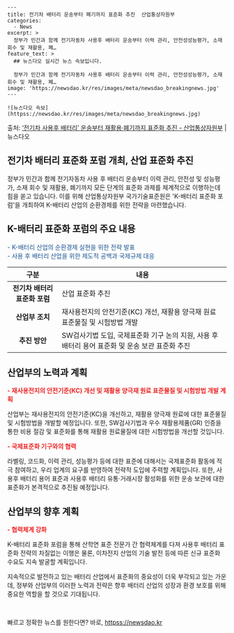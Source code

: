     ---
    title: 전기차 배터리 운송부터 폐기까지 표준화 추진  산업통상자원부
    categories:
      - News
    excerpt: >
      정부가 민간과 함께 전기자동차 사용후 배터리 운송부터 이력 관리, 안전성성능평가, 소재 회수 및 재활용, 폐…
    feature_text: >
      ## 뉴스다오 실시간 뉴스 속보입니다.
    
      정부가 민간과 함께 전기자동차 사용후 배터리 운송부터 이력 관리, 안전성성능평가, 소재 회수 및 재활용, 폐…
    image: 'https://newsdao.kr/res/images/meta/newsdao_breakingnews.jpg'
    ---
    
    ![뉴스다오 속보](httpss://newsdao.kr/res/images/meta/newsdao_breakingnews.jpg)

<p>출처: <a href="httpss://newsdao.kr/2838" rel="dofollow">‘전기차 사용후 배터리’ 운송부터 재활용·폐기까지 표준화 추진 - 산업통상자원부</a> | 뉴스다오</p>

<h2>전기차 배터리 표준화 포럼 개최, 산업 표준화 추진</h2>

<p data-ke-size="size16">정부가 민간과 함께 전기자동차 사용 후 배터리 운송부터 이력 관리, 안전성 및 성능평가, 소재 회수 및 재활용, 폐기까지 모든 단계의 표준화 과제를 체계적으로 이행하는데 힘을 쏟고 있습니다. 이를 위해 산업통상자원부 국가기술표준원은 'K-배터리 표준화 포럼'을 개최하여 K-배터리 산업의 순환경제를 위한 전략을 마련했습니다.</p>

<h2 data-ke-size="size26">K-배터리 표준화 포럼의 주요 내용</h2>
<span style="color: #1a5490;">- K-배터리 산업의 순환경제 실현을 위한 전략 발표<br>- 사용 후 배터리 산업을 위한 제도적 공백과 국제규제 대응</span>
<table>
	<thead>
		<tr>
			<th>구분</th>
			<th>내용</th>
		</tr>
	</thead>
	<tbody>
		<tr>
			<td style="text-align: center; height: 17px;"><b>전기차 배터리 표준화 포럼</b></td>
			<td>산업 표준화 추진</td>
		</tr>
		<tr>
			<td style="text-align: center; height: 17px;"><b>산업부 조치</b></td>
			<td>재사용전지의 안전기준(KC) 개선, 재활용 양극재 원료 표준물질 및 시험방법 개발</td>
		</tr>
		<tr>
			<td style="text-align: center; height: 17px;"><b>추진 방안</b></td>
			<td>SW검사기법 도입, 국제표준화 기구 논의 지원, 사용 후 배터리 용어 표준화 및 운송 보관 표준화 추진</td>
		</tr>
	</tbody>
</table>

<h2 data-ke-size="size26">산업부의 노력과 계획</h2>
<b><span style="color: #ee2323;">- 재사용전지의 안전기준(KC) 개선 및 재활용 양극재 원료 표준물질 및 시험방법 개발 계획</span></b>
<p data-ke-size="size16">산업부는 재사용전지의 안전기준(KC)을 개선하고, 재활용 양극재 원료에 대한 표준물질 및 시험방법을 개발할 예정입니다. 또한, SW검사기법과 우수 재활용제품(GR) 인증을 통한 비용 절감 및 표준화를 통해 재활용 원료물질에 대한 시험방법을 개선할 것입니다.</p>

<b><span style="color: #ee2323;">- 국제표준화 기구와의 협력</span></b>
<p data-ke-size="size16">라벨링, 코드화, 이력 관리, 성능평가 등에 대한 표준에 대해서는 국제표준화 활동에 적극 참여하고, 우리 업계의 요구를 반영하여 전략적 도입에 주력할 계획입니다. 또한, 사용후 배터리 용어 표준과 사용후 배터리 유통·거래시장 활성화를 위한 운송 보관에 대한 표준화가 본격적으로 추진될 예정입니다.</p>

<h2 data-ke-size="size26">산업부의 향후 계획</h2>
<b><span style="color: #ee2323;">- 협력체계 강화</span></b>
<p data-ke-size="size16">K-배터리 표준화 포럼을 통해 산학연 표준 전문가 간 협력체계를 다져 사용후 배터리 표준화 전략의 차질없는 이행은 물론, 이차전지 산업의 기술 발전 등에 따른 신규 표준화 수요도 지속 발굴할 계획입니다.</p>

<p data-ke-size="size16">지속적으로 발전하고 있는 배터리 산업에서 표준화의 중요성이 더욱 부각되고 있는 가운데, 정부와 산업부의 이러한 노력과 전략은 향후 배터리 산업의 성장과 환경 보호를 위해 중요한 역할을 할 것으로 기대됩니다.</p>

<p data-ke-size="size16">&nbsp;</p> 

빠르고 정확한 뉴스를 원한다면? 바로, <a href="httpss://newsdao.kr" rel="dofollow">httpss://newsdao.kr</a>


    